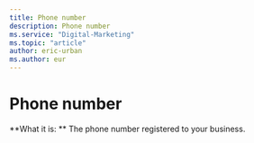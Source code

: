 ```yaml
---
title: Phone number
description: Phone number
ms.service: "Digital-Marketing"
ms.topic: "article"
author: eric-urban
ms.author: eur
---
```


# Phone number

**What it is: ** The phone number registered to your business.


